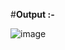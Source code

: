#**Output :-**

![image](https://github.com/srj47/Calculator-using-JS/assets/47615573/f3483768-07db-4e68-ba87-d2cf8a284a9a)

